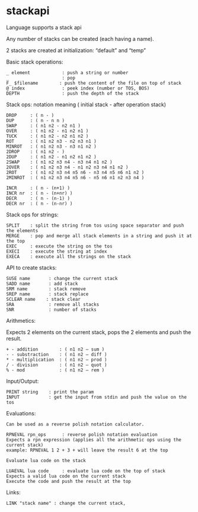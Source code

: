 # stackapi

Language supports a stack api

Any number of stacks can be created (each having a name).

2 stacks are created at initialization: “default” and “temp”

Basic stack operations:

    _ element            : push a string or number
    _                    : pop
    F_ $filename        : push the content of the file on top of stack
    @ index              : peek index (number or TOS, BOS)
    DEPTH                : push the depth of the stack

Stack ops:
notation meaning ( initial stack - after operation stack)

    DROP     : ( n - )
    DUP      : ( n - n n )
    SWAP     : ( n1 n2 - n2 n1 )
    OVER     : ( n1 n2 - n1 n2 n1 )
    TUCK     : ( n1 n2 - n2 n1 n2 )
    ROT      : ( n1 n2 n3 - n2 n3 n1 )
    MINROT   : ( n1 n2 n3 - n3 n1 n2 )
    2DROP    : ( n1 n2 - )
    2DUP     : ( n1 n2 - n1 n2 n1 n2 )
    2SWAP    : ( n1 n2 n3 n4 - n3 n4 n1 n2 )
    2OVER    : ( n1 n2 n3 n4 - n1 n2 n3 n4 n1 n2 )
    2ROT     : ( n1 n2 n3 n4 n5 n6 - n3 n4 n5 n6 n1 n2 )
    2MINROT  : ( n1 n2 n3 n4 n5 n6 - n5 n6 n1 n2 n3 n4 )

    INCR     : ( n - (n+1) )
    INCR nr  : ( n - (n+nr) )
    DECR     : ( n - (n-1) )
    DECR nr  : ( n - (n-nr) )

Stack ops for strings:

    SPLIT    : split the string from tos using space separator and push the elements
    MERGE    : pop and merge all stack elements in a string and push it at the top
    EXEC     : execute the string on the tos
    EXECI    : execute the string at index
    EXECA    : execute all the strings on the stack

API to create stacks:

    SUSE name       : change the current stack
    SADD name       : add stack
    SRM name        : stack remove
    SREP name       : stack replace
    SCLEAR name    : stack clear
    SRA             : remove all stacks
    SNR             : number of stacks

Arithmetics:

Expects 2 elements on the current stack, pops the 2 elements and push the result.

    + - addition        : ( n1 n2 — sum )
    - - substraction    : ( n1 n2 — diff )
    * - multiplication  : ( n1 n2 — prod )
    / - division        : ( n1 n2 — quot )
    % - mod             : ( n1 n2 — rem )

Input/Output:

    PRINT string    : print the param
    INPUT           : get the input from stdin and push the value on the tos

Evaluations:

    Can be used as a reverse polish notation calculator.

    RPNEVAL rpn_ops      : reverse polish notation evaluation
    Expects a rpn expression (applies all the arithmetic ops using the current stack)
    example: RPNEVAL 1 2 + 3 + will leave the result 6 at the top

    Evaluate lua code on the stack

    LUAEVAL lua code     : evaluate lua code on the top of stack
    Expects a valid lua code on the current stack
    Execute the code and push the result at the top

Links:

    LINK "stack name" : change the current stack, 
